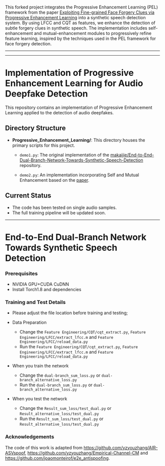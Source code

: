 This forked project integrates the Progressive Enhancement Learning (PEL) framework from the paper [Exploiting Fine-grained Face Forgery Clues via Progressive Enhancement Learning](https://arxiv.org/abs/2112.13977) into a synthetic speech detection system. By using LFCC and CQT as features, we enhance the detection of subtle forgery clues in synthetic speech. The implementation includes self-enhancement and mutual-enhancement modules to progressively refine feature learning, inspired by the techniques used in the PEL framework for face forgery detection.

***
---
# Implementation of Progressive Enhancement Learning for Audio Deepfake Detection

This repository contains an implementation of Progressive Enhancement Learning applied to the detection of audio deepfakes.

## Directory Structure

- **Progressive_Enhancement_Learning/**: This directory houses the primary scripts for this project.

    - `demo1.py`: The original implementation of the [makaijie/End-to-End-Dual-Branch-Network-Towards-Synthetic-Speech-Detection](https://github.com/makaijie/End-to-End-Dual-Branch-Network-Towards-Synthetic-Speech-Detection) repository.

    - `demo2.py`: An implementation incorporating Self and Mutual Enhancement based on the [paper](https://arxiv.org/pdf/2112.13977).

## Current Status

- The code has been tested on single audio samples.
- The full training pipeline will be updated soon.

---
# End-to-End Dual-Branch Network Towards Synthetic Speech Detection  

### Prerequisites

- NVIDIA GPU+CUDA CuDNN
- Install Torch1.8 and dependencies

### Training and Test Details
- Please adjust the file location before training and testing;
- Data Preparation
  - Change the `Feature Engineering/CQT/cqt_extract.py`, `Feature Engineering/LFCC/extract_lfcc.m` and `Feature Engineering/LFCC/reload_data.py`
  - Run the `Feature Engineering/CQT/cqt_extract.py`, `Feature Engineering/LFCC/extract_lfcc.m` and `Feature Engineering/LFCC/reload_data.py`

- When you train the network
  - Change the `dual-branch_sum_loss.py` or `dual-branch_alternative_loss.py`
  - Run the `dual-branch_sum_loss.py` or `dual-branch_alternative_loss.py`

- When you test the network 
  - Change the `Result_sum_loss/test_dual.py` or `Result_alternative_loss/test_dual.py`
  - Run the `Result_sum_loss/test_dual.py` or `Result_alternative_loss/test_dual.py`

### Acknowledgements
The code of this work is adapted from https://github.com/yzyouzhang/AIR-ASVspoof, https://github.com/yzyouzhang/Empirical-Channel-CM and https://github.com/joaomonteirof/e2e_antispoofing.
